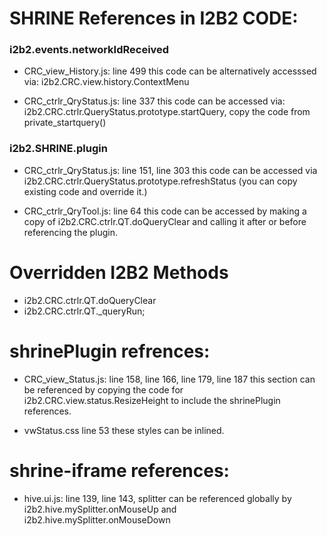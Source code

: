  
# SHRINE References in I2B2 CODE:

### 	i2b2.events.networkIdReceived
- CRC_view_History.js: line 499
this code can be alternatively accesssed via: i2b2.CRC.view.history.ContextMenu

- CRC_ctrlr_QryStatus.js: line 337
this code can be accessed via: i2b2.CRC.ctrlr.QueryStatus.prototype.startQuery, copy the code from private_startquery()


### i2b2.SHRINE.plugin 
- CRC_ctrlr_QryStatus.js: line 151, line 303
this code can be accessed via i2b2.CRC.ctrlr.QueryStatus.prototype.refreshStatus (you can copy existing code and override it.)

- CRC_ctrlr_QryTool.js: line 64
this code can be accessed by making a copy of i2b2.CRC.ctrlr.QT.doQueryClear and calling it after or before referencing the plugin.

# Overridden I2B2 Methods
- i2b2.CRC.ctrlr.QT.doQueryClear
- i2b2.CRC.ctrlr.QT._queryRun;

# shrinePlugin refrences:
- CRC_view_Status.js: line 158, line 166, line 179, line 187
this section can be referenced by copying the code for i2b2.CRC.view.status.ResizeHeight to include the shrinePlugin references.

- vwStatus.css line 53
these styles can be inlined.

# shrine-iframe references:
- hive.ui.js: line 139, line 143,  splitter can be referenced globally by i2b2.hive.mySplitter.onMouseUp and i2b2.hive.mySplitter.onMouseDown



